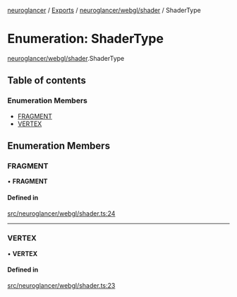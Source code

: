 [neuroglancer](../README.md) / [Exports](../modules.md) / [neuroglancer/webgl/shader](../modules/neuroglancer_webgl_shader.md) / ShaderType

# Enumeration: ShaderType

[neuroglancer/webgl/shader](../modules/neuroglancer_webgl_shader.md).ShaderType

## Table of contents

### Enumeration Members

- [FRAGMENT](neuroglancer_webgl_shader.ShaderType.md#fragment)
- [VERTEX](neuroglancer_webgl_shader.ShaderType.md#vertex)

## Enumeration Members

### FRAGMENT

• **FRAGMENT**

#### Defined in

[src/neuroglancer/webgl/shader.ts:24](https://github.com/ActiveBrainAtlas2/neuroglancer/blob/034b457d/src/neuroglancer/webgl/shader.ts#L24)

___

### VERTEX

• **VERTEX**

#### Defined in

[src/neuroglancer/webgl/shader.ts:23](https://github.com/ActiveBrainAtlas2/neuroglancer/blob/034b457d/src/neuroglancer/webgl/shader.ts#L23)
